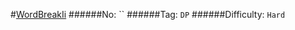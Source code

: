 #[WordBreakIi](https://leetcode.com/problems/word-break-ii/)
######No: ``
######Tag: `DP`
######Difficulty: `Hard`
